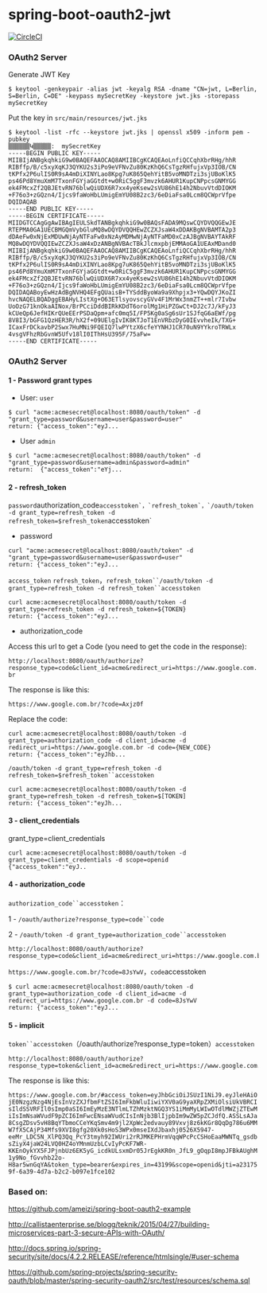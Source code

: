 # spring-boot-oauth2-jwt

[![CircleCI](https://circleci.com/gh/AlissonMedeiros/spring-boot-oatuh2-jwt/tree/master.svg?style=svg)](https://circleci.com/gh/AlissonMedeiros/spring-boot-oatuh2-jwt/tree/master)

### OAuth2 Server

Generate JWT Key

```
$ keytool -genkeypair -alias jwt -keyalg RSA -dname "CN=jwt, L=Berlin, S=Berlin, C=DE" -keypass mySecretKey -keystore jwt.jks -storepass mySecretKey
```

Put the key in `src/main/resources/jwt.jks`

```
$ keytool -list -rfc --keystore jwt.jks | openssl x509 -inform pem -pubkey
▒▒▒▒▒▒Կ▒▒▒▒▒:  mySecretKey
-----BEGIN PUBLIC KEY-----
MIIBIjANBgkqhkiG9w0BAQEFAAOCAQ8AMIIBCgKCAQEAoLnfiQCCqhXbrRHg/hhR
RIBffp/B/c5xyXqKJ3QYKU2s3iPo9eVFNvZu80KzKhQ6CsTgzRHfujxVp3IOB/CN
tKPfx2P6ulIS0R9sA4mDiXINYLao8Kpg7uK865QehYitB5voMNDTzi3sjUBoKlK5
ps46Pd8YmuXmM7TxonFGYjaGGtdt+w0RiC5ggF3mvzk6AHUR1KupCNPpcsGNMYGG
ek4FMcxZf2QBJEtvRN76blwQiUDX6R7xx4yeKsew2sVU86hE14h2NbuvVtdDIOKM
+F76o3+zGQzn4/Ijcs9faWoHbLUmigEmYU08B2zc3/6eDiaFsa0Lcm8QCWprVfpe
DQIDAQAB
-----END PUBLIC KEY-----
-----BEGIN CERTIFICATE-----
MIIDGTCCAgGgAwIBAgIEULSkdTANBgkqhkiG9w0BAQsFADA9MQswCQYDVQQGEwJE
RTEPMA0GA1UECBMGQmVybGluMQ8wDQYDVQQHEwZCZXJsaW4xDDAKBgNVBAMTA2p3
dDAeFw0xNjExMDUwNjAyNTFaFw0xNzAyMDMwNjAyNTFaMD0xCzAJBgNVBAYTAkRF
MQ8wDQYDVQQIEwZCZXJsaW4xDzANBgNVBAcTBkJlcmxpbjEMMAoGA1UEAxMDand0
MIIBIjANBgkqhkiG9w0BAQEFAAOCAQ8AMIIBCgKCAQEAoLnfiQCCqhXbrRHg/hhR
RIBffp/B/c5xyXqKJ3QYKU2s3iPo9eVFNvZu80KzKhQ6CsTgzRHfujxVp3IOB/CN
tKPfx2P6ulIS0R9sA4mDiXINYLao8Kpg7uK865QehYitB5voMNDTzi3sjUBoKlK5
ps46Pd8YmuXmM7TxonFGYjaGGtdt+w0RiC5ggF3mvzk6AHUR1KupCNPpcsGNMYGG
ek4FMcxZf2QBJEtvRN76blwQiUDX6R7xx4yeKsew2sVU86hE14h2NbuvVtdDIOKM
+F76o3+zGQzn4/Ijcs9faWoHbLUmigEmYU08B2zc3/6eDiaFsa0Lcm8QCWprVfpe
DQIDAQABoyEwHzAdBgNVHQ4EFgQUaisB+TYSddByoWa9a9Xhpjx3+YQwDQYJKoZI
hvcNAQELBQADggEBAHyLIstXg+O63ETlsyovscyGVv4F1MrWx3nmZT++mlr7Ivbw
UoOzG71knOkaAINox/BrPCciDddBIRkKDdT6orolMg1HiPZGwCt+DJ2c7J/kFyJ3
kCUeQp6JefHIKrQUeEErPSDaQpm+afc0mq5I/FP5Kg0aSg6sUr1SJfqG6aEWf/pg
8V8I3/bGFG1QzHER3R/hX2f+09UElgIvIK8KTJoT1EnVRbzDyG0IEvvheIk/TXG+
ICaxFrDCkavbP2Swx7HuMNi9FQEIQ7lwPYtzX6cfeYYNHJ1CR70uN9YYkroTRWLx
4vsgVFhzRbGvnW5Ufv18lI0IThHsU395F/75aFw=
-----END CERTIFICATE-----
```

### OAuth2 Server

#### 1 - Password grant types

* User: `user`

```
$ curl "acme:acmesecret@localhost:8080/oauth/token" -d "grant_type=password&username=user&password=user"
return: {"access_token":"eyJ...
```

* User `admin`

```
$ curl "acme:acmesecret@localhost:8080/oauth/token" -d "grant_type=password&username=admin&password=admin"
return:  {"access_token":"eYj...
```

#### 2 - refresh_token

`password`authorization_code``accesstoken`，`refresh_token`，`/oauth/token -d grant_type=refresh_token -d refresh_token=$refresh_token``accesstoken`

* password

```
curl "acme:acmesecret@localhost:8080/oauth/token" -d "grant_type=password&username=user&password=user"
return: {"access_token":"eyJ...
```
`access_token` `refresh_token`，`refresh_token``/oauth/token -d grant_type=refresh_token -d refresh_token``accesstoken`

```
curl acme:acmesecret@localhost:8080/oauth/token -d grant_type=refresh_token -d refresh_token=${TOKEN}
return: {"access_token":"eyJ...
```

* authorization_code

Access this url to get a Code (you need to get the code in the response):

`http://localhost:8080/oauth/authorize?response_type=code&client_id=acme&redirect_uri=https://www.google.com.br` 

The response is like this:

`https://www.google.com.br/?code=Axjz0f`

Replace the code:

```
curl acme:acmesecret@localhost:8080/oauth/token -d grant_type=authorization_code -d client_id=acme -d redirect_uri=https://www.google.com.br -d code={NEW_CODE}
return: {"access_token":"eyJhb...
```

`/oauth/token -d grant_type=refresh_token -d refresh_token=$refresh_token``accesstoken`

```
curl acme:acmesecret@localhost:8080/oauth/token -d grant_type=refresh_token -d refresh_token=$[TOKEN]
return: {"access_token":"eyJh...
```

#### 3 - client_credentials

grant_type=client_credentials

```
curl acme:acmesecret@localhost:8080/oauth/token -d grant_type=client_credentials -d scope=openid
{"access_token":"eyJ..
```

#### 4 - authorization_code

`authorization_code``accesstoken`：

1 - `/oauth/authorize?response_type=code``code`

2 - `/oauth/token -d grant_type=authorization_code``accesstoken`

```
http://localhost:8080/oauth/authorize?response_type=code&client_id=acme&redirect_uri=https://www.google.com.br
```

`https://www.google.com.br/?code=8JsYwV`，`code`accesstoken

```
$ curl acme:acmesecret@localhost:8080/oauth/token -d grant_type=authorization_code -d client_id=acme -d redirect_uri=https://www.google.com.br -d code=8JsYwV
return: {"access_token":"eyJ...
```

#### 5 - implicit

`token``accesstoken`（/oauth/authorize?response_type=token）`accesstoken`

```
http://localhost:8080/oauth/authorize?response_type=token&client_id=acme&redirect_uri=https://www.google.com.br
```
The response is like this:

`https://www.google.com.br/#access_token=eyJhbGciOiJSUzI1NiJ9.eyJleHAiOjE0NzgzNzg4NjEsInVzZXJfbmFtZSI6ImFkbWluIiwiYXV0aG9yaXRpZXMiOlsiUkVBRCIsIldSSVRFIl0sImp0aSI6ImEyMzE3NTlmLTZhMzktNGQ3YS1iMmMyLWIwOTdlMWZjZTEwMiIsImNsaWVudF9pZCI6ImFwcENsaWVudCIsInNjb3BlIjpbIm9wZW5pZCJdfQ.ASSLsAJa8CsgZDsv5vH8BqYTbmoCCeYKqSmv4m9jl2XpWc2edvauy89Vxvj8z6kKGr8QqDg786u6MMW7fX5CAjP34Mfs9XVI8gfg20Xk0sHoS3WPx0mseIXdJbaxhj0526X5947-eeMr_LDC5N_XlPQ3Qq_PcY3tmyh92IWUri2rRJMKEPHrmVqqWPcPcCSHoEaaMWNTq_gsdbsZiyX4jaW24LVQ0HZ4oYMnmUzbLCvIyPcKF7WR-KKEnOykYX5FJPjnbUz6EK5yG_icdkULsxmDr05JrEgkKR0n_JfL9_gOqpI8mpJFBkAUghM1y9No_fGvvhb22o-H8ar5wnGqYA&token_type=bearer&expires_in=43199&scope=openid&jti=a231759f-6a39-4d7a-b2c2-b097e1fce102`


### Based on:

https://github.com/ameizi/spring-boot-oauth2-example

http://callistaenterprise.se/blogg/teknik/2015/04/27/building-microservices-part-3-secure-APIs-with-OAuth/

http://docs.spring.io/spring-security/site/docs/4.2.2.RELEASE/reference/htmlsingle/#user-schema

https://github.com/spring-projects/spring-security-oauth/blob/master/spring-security-oauth2/src/test/resources/schema.sql
